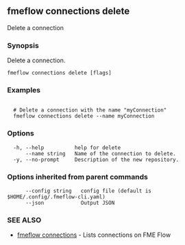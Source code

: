 ## fmeflow connections delete

Delete a connection

### Synopsis

Delete a connection.

```
fmeflow connections delete [flags]
```

### Examples

```

  # Delete a connection with the name "myConnection"
  fmeflow connections delete --name myConnection

```

### Options

```
  -h, --help          help for delete
      --name string   Name of the connection to delete.
  -y, --no-prompt     Description of the new repository.
```

### Options inherited from parent commands

```
      --config string   config file (default is $HOME/.config/.fmeflow-cli.yaml)
      --json            Output JSON
```

### SEE ALSO

* [fmeflow connections](fmeflow_connections.md)	 - Lists connections on FME Flow

